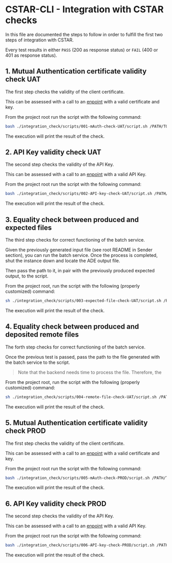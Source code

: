 # CSTAR-CLI - Integration with CSTAR checks

In this file are documented the steps to follow in order to fulfill the first two steps of integration with CSTAR.

Every test results in either `PASS` (200 as response status) or `FAIL` (400 or 401 as response status).

## 1. Mutual Authentication certificate validity check UAT

The first step checks the validity of the client certificate.

This can be assessed with a call to an [enpoint](https://api.uat.cstar.pagopa.it/rtd/mauth/check) with a valid certificate and key.

From the project root run the script with the following command:
```bash
bash ./integration_check/scripts/001-mAuth-check-UAT/script.sh /PATH/TO/ACME_UAT.certificate.pem /PATH/TO/ACME_UAT.key
```
The execution will print the result of the check.

## 2. API Key validity check UAT

The second step checks the validity of the API Key.

This can be assessed with a call to an [enpoint](https://api.uat.cstar.pagopa.it/rtd/api-key/check) with a valid API Key.

From the project root run the script with the following command:
```bash
bash ./integration_check/scripts/002-API-key-check-UAT/script.sh /PATH/TO/ACME_UAT.certificate.pem /PATH/TO/ACME_UAT.key UAT_API_KEY
```
The execution will print the result of the check.

## 3. Equality check between produced and expected files

The third step checks for correct functioning of the batch service.

Given the previously generated input file (see root README in Sender section), you can run the batch service.
Once the process is completed, shut the instance down and locate the ADE output file.

Then pass the path to it, in pair with the previously produced expected output, to the script.

From the project root, run the script with the following (properly customized) command:
```bash
sh ./integration_check/scripts/003-expected-file-check-UAT/script.sh /PATH/TO/EXPERECTED_FILE.csv.expected /PATH/TO/PRODUCED_FILE.csv
```
The execution will print the result of the check.

## 4. Equality check between produced and deposited remote files

The forth step checks for correct functioning of the batch service.

Once the previous test is passed, pass the path to the file generated with the batch service to the script.

> Note that the backend needs time to process the file.
> Therefore, the 

From the project root, run the script with the following (properly customized) command:
```bash
sh ./integration_check/scripts/004-remote-file-check-UAT/script.sh /PATH/TO/LOCAL_FILE.csv /PATH/TO/ACME_UAT.certificate.pem /PATH/TO/ACME_UAT.key UAT_API_KEY
```
The execution will print the result of the check.

## 5. Mutual Authentication certificate validity check PROD

The first step checks the validity of the client certificate.

This can be assessed with a call to an [enpoint](https://api.cstar.pagopa.it/rtd/mauth/check) with a valid certificate and key.

From the project root run the script with the following command:
```bash
bash ./integration_check/scripts/005-mAuth-check-PROD/script.sh /PATH/TO/ACME_PROD.certificate.pem /PATH/TO/ACME_PROD.key
```
The execution will print the result of the check.

## 6. API Key validity check PROD

The second step checks the validity of the API Key.

This can be assessed with a call to an [enpoint](https://api.cstar.pagopa.it/rtd/api-key/check) with a valid API Key.

From the project root run the script with the following command:
```bash
bash ./integration_check/scripts/006-API-key-check-PROD/script.sh /PATH/TO/ACME_PROD.certificate.pem /PATH/TO/ACME_PROD.key PROD_API_KEY
```
The execution will print the result of the check.